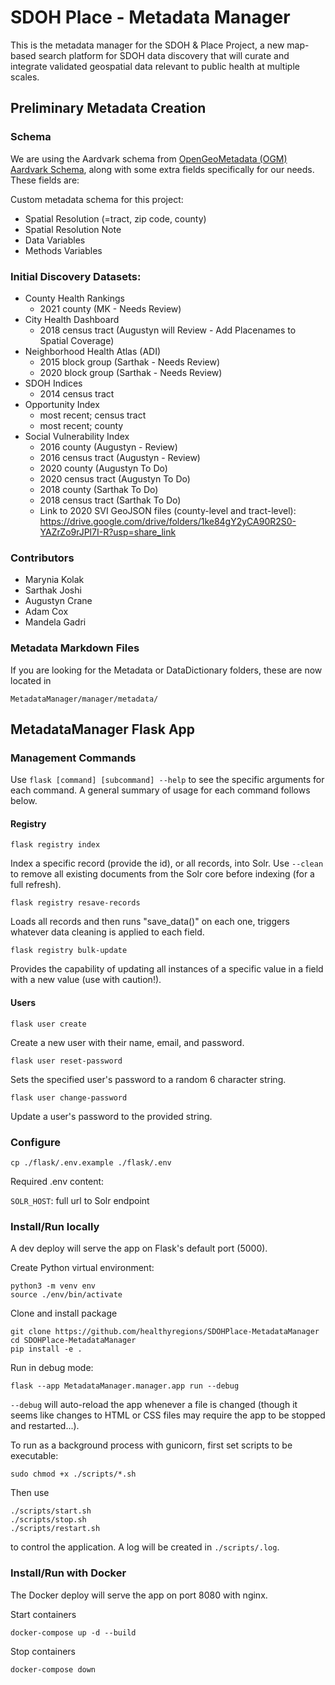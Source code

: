 # SDOH Place - Metadata Manager

This is the metadata manager for the SDOH & Place Project, a new map-based search platform for SDOH data discovery that will curate and integrate validated geospatial data relevant to public health at multiple scales.

## Preliminary Metadata Creation

### Schema

We are using the Aardvark schema from [OpenGeoMetadata (OGM) Aardvark Schema](https://opengeometadata.org/ogm-aardvark/), along with some extra fields specifically for our needs. These fields are:

Custom metadata schema for this project:
- Spatial Resolution (=tract, zip code, county)
- Spatial Resolution Note
- Data Variables
- Methods Variables

### Initial Discovery Datasets:

- County Health Rankings 
    - 2021 county (MK - Needs Review)
- City Health Dashboard
    - 2018 census tract (Augustyn will Review - Add Placenames to Spatial Coverage)
- Neighborhood Health Atlas (ADI)
    - 2015 block group (Sarthak - Needs Review)
    - 2020 block group (Sarthak - Needs Review)
- SDOH Indices
    - 2014 census tract
- Opportunity Index
    - most recent; census tract
    - most recent; county
- Social Vulnerability Index
    - 2016 county (Augustyn -  Review)
    - 2016 census tract (Augustyn -  Review)
    - 2020 county (Augustyn To Do)
    - 2020 census tract (Augustyn To Do)
    - 2018 county (Sarthak To Do)
    - 2018 census tract (Sarthak To Do)
    - Link to 2020 SVI GeoJSON files (county-level and tract-level): https://drive.google.com/drive/folders/1ke84gY2yCA90R2S0-YAZrZo9rJPl7I-R?usp=share_link

###  Contributors

- Marynia Kolak
- Sarthak Joshi
- Augustyn Crane
- Adam Cox
- Mandela Gadri

### Metadata Markdown Files

If you are looking for the Metadata or DataDictionary folders, these are now located in

```
MetadataManager/manager/metadata/
```

## MetadataManager Flask App

### Management Commands

Use `flask [command] [subcommand] --help` to see the specific arguments for each command. A general summary of usage for each command follows below.

#### Registry

`flask registry index`

Index a specific record (provide the id), or all records, into Solr. Use `--clean` to remove all existing documents from the Solr core before indexing (for a full refresh).

`flask registry resave-records`

Loads all records and then runs "save_data()" on each one, triggers whatever data cleaning is applied to each field.

`flask registry bulk-update`

Provides the capability of updating all instances of a specific value in a field with a new value (use with caution!).

#### Users

`flask user create`

Create a new user with their name, email, and password.

`flask user reset-password`

Sets the specified user's password to a random 6 character string.

`flask user change-password`

Update a user's password to the provided string.

### Configure

```
cp ./flask/.env.example ./flask/.env
```

Required .env content:

`SOLR_HOST`: full url to Solr endpoint

### Install/Run locally

A dev deploy will serve the app on Flask's default port (5000).

Create Python virtual environment:

```
python3 -m venv env
source ./env/bin/activate
```

Clone and install package

```
git clone https://github.com/healthyregions/SDOHPlace-MetadataManager
cd SDOHPlace-MetadataManager
pip install -e .
```

Run in debug mode:

```
flask --app MetadataManager.manager.app run --debug
```

`--debug` will auto-reload the app whenever a file is changed (though it seems like changes to HTML or CSS files may require the app to be stopped and restarted...).

To run as a background process with gunicorn, first set scripts to be executable:

```
sudo chmod +x ./scripts/*.sh
```

Then use

```
./scripts/start.sh
./scripts/stop.sh
./scripts/restart.sh
```

to control the application. A log will be created in `./scripts/.log`.

### Install/Run with Docker

The Docker deploy will serve the app on port 8080 with nginx.

Start containers

```
docker-compose up -d --build
```

Stop containers

```
docker-compose down
```

